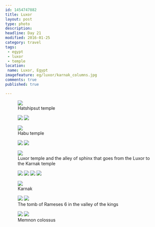 ```yaml
---
id: 1454747882
title: Luxor
layout: post
type: photo
description: 
headline: Day 21
modified: 2016-01-25
category: travel
tags:
 - egypt
 - luxor
 - temple
location:
 name: Luxor, Egypt
imagefeature: eg/luxor/karnak_columns.jpg
comments: true
published: true

---
```



<figure class="">
  <a href="/images/eg/luxor/hatshipsut_entry.jpg"><img src="/images/scale/eg/luxor/hatshipsut_entry.jpg"/></a>
  <figcaption>Hatshipsut temple</figcaption>
</figure>

<figure class="half">
  <a href="/images/eg/luxor/habu_gate.jpg"><img src="/images/scale/eg/luxor/habu_gate.jpg"/></a>
  <a href="/images/eg/luxor/habu_gate_top.jpg"><img src="/images/scale/eg/luxor/habu_gate_top.jpg"/></a>
</figure>

<figure class="">
  <a href="/images/eg/luxor/habu_roof.jpg"><img src="/images/scale/eg/luxor/habu_roof.jpg"/></a>
  <figcaption>Habu temple</figcaption>
</figure>

<figure class="half">
  <a href="/images/eg/luxor/luxor_entry_colossus.jpg"><img src="/images/scale/eg/luxor/luxor_entry_colossus.jpg"/></a>
  <a href="/images/eg/luxor/luxor_hieroglyphs.jpg"><img src="/images/scale/eg/luxor/luxor_hieroglyphs.jpg"/></a>
</figure>

<figure class="">
  <a href="/images/eg/luxor/sphinx_alley.jpg"><img src="/images/scale/eg/luxor/sphinx_alley.jpg"/></a>
  <figcaption>Luxor temple and the alley of sphinx that goes from the Luxor to the Karnak temple</figcaption>
</figure>

<figure class="half">
  <a href="/images/eg/luxor/karnak_columns.jpg"><img src="/images/scale/eg/luxor/karnak_columns.jpg"/></a>
  <a href="/images/eg/luxor/karnak_entry.jpg"><img src="/images/scale/eg/luxor/karnak_entry.jpg"/></a>
  <a href="/images/eg/luxor/karnak_column.jpg"><img src="/images/scale/eg/luxor/karnak_column.jpg"/></a>
  <a href="/images/eg/luxor/karnak_obelisk.jpg"><img src="/images/scale/eg/luxor/karnak_obelisk.jpg"/></a>
</figure>

<figure class="">
  <a href="/images/eg/luxor/karnak_overview.jpg"><img src="/images/scale/eg/luxor/karnak_overview.jpg"/></a>
  <figcaption>Karnak</figcaption>
</figure>

<figure class="half">
  <a href="/images/eg/luxor/ramses6.jpg"><img src="/images/scale/eg/luxor/ramses6.jpg"/></a>
  <a href="/images/eg/luxor/ramses6_2.jpg"><img src="/images/scale/eg/luxor/ramses6_2.jpg"/></a>
  <figcaption>The tomb of Rameses 6 in the valley of the kings</figcaption>
</figure>

<figure class="half">
  <a href="/images/eg/luxor/memnon_palm_tree.jpg"><img src="/images/scale/eg/luxor/memnon_palm_tree.jpg"/></a>
  <a href="/images/eg/luxor/carriage.jpg"><img src="/images/scale/eg/luxor/carriage.jpg"/></a>
  <figcaption>Memnon colossus</figcaption>
</figure>

